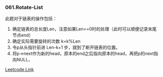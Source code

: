### 061.Rotate-List
此题对于链表的操作包括：

1. 确定链表的总长度Len，注意如果Len==0时的处理（此时可以顺便记录末尾节点end）
2. 确定实际需要旋转的次数 k=k%Len  
3. 令p从头指针前进 Len-k+1 步，就到了断开链表的位置。
4. 将p->next作为新的head，原本的end之后指向原本的head，再把p的next指向NULL，

[Leetcode Link](https://leetcode.com/problems/rotate-list)
